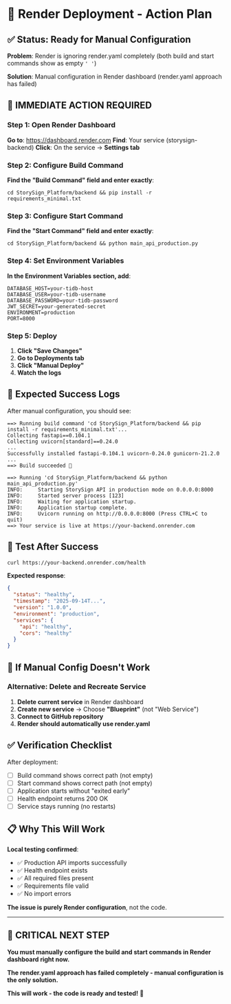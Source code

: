 # 🎯 Render Deployment - Action Plan

## ✅ Status: Ready for Manual Configuration

**Problem**: Render is ignoring render.yaml completely (both build and start commands show as empty `' '`)

**Solution**: Manual configuration in Render dashboard (render.yaml approach has failed)

## 🚀 IMMEDIATE ACTION REQUIRED

### Step 1: Open Render Dashboard

**Go to**: https://dashboard.render.com
**Find**: Your service (storysign-backend)
**Click**: On the service → **Settings tab**

### Step 2: Configure Build Command

**Find the "Build Command" field and enter exactly**:

```
cd StorySign_Platform/backend && pip install -r requirements_minimal.txt
```

### Step 3: Configure Start Command

**Find the "Start Command" field and enter exactly**:

```
cd StorySign_Platform/backend && python main_api_production.py
```

### Step 4: Set Environment Variables

**In the Environment Variables section, add**:

```
DATABASE_HOST=your-tidb-host
DATABASE_USER=your-tidb-username
DATABASE_PASSWORD=your-tidb-password
JWT_SECRET=your-generated-secret
ENVIRONMENT=production
PORT=8000
```

### Step 5: Deploy

1. **Click "Save Changes"**
2. **Go to Deployments tab**
3. **Click "Manual Deploy"**
4. **Watch the logs**

## 🎯 Expected Success Logs

After manual configuration, you should see:

```
==> Running build command 'cd StorySign_Platform/backend && pip install -r requirements_minimal.txt'...
Collecting fastapi==0.104.1
Collecting uvicorn[standard]==0.24.0
...
Successfully installed fastapi-0.104.1 uvicorn-0.24.0 gunicorn-21.2.0 ...
==> Build succeeded 🎉

==> Running 'cd StorySign_Platform/backend && python main_api_production.py'
INFO:     Starting StorySign API in production mode on 0.0.0.0:8000
INFO:     Started server process [123]
INFO:     Waiting for application startup.
INFO:     Application startup complete.
INFO:     Uvicorn running on http://0.0.0.0:8000 (Press CTRL+C to quit)
==> Your service is live at https://your-backend.onrender.com
```

## 🧪 Test After Success

```bash
curl https://your-backend.onrender.com/health
```

**Expected response**:

```json
{
  "status": "healthy",
  "timestamp": "2025-09-14T...",
  "version": "1.0.0",
  "environment": "production",
  "services": {
    "api": "healthy",
    "cors": "healthy"
  }
}
```

## 🔄 If Manual Config Doesn't Work

### Alternative: Delete and Recreate Service

1. **Delete current service** in Render dashboard
2. **Create new service** → Choose **"Blueprint"** (not "Web Service")
3. **Connect to GitHub repository**
4. **Render should automatically use render.yaml**

## ✅ Verification Checklist

After deployment:

- [ ] Build command shows correct path (not empty)
- [ ] Start command shows correct path (not empty)
- [ ] Application starts without "exited early"
- [ ] Health endpoint returns 200 OK
- [ ] Service stays running (no restarts)

## 📋 Why This Will Work

**Local testing confirmed**:

- ✅ Production API imports successfully
- ✅ Health endpoint exists
- ✅ All required files present
- ✅ Requirements file valid
- ✅ No import errors

**The issue is purely Render configuration**, not the code.

---

## 🚨 CRITICAL NEXT STEP

**You must manually configure the build and start commands in Render dashboard right now.**

**The render.yaml approach has failed completely - manual configuration is the only solution.**

**This will work - the code is ready and tested!** 🚀
